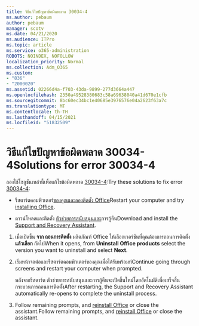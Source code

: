 ```yaml
---
title: วิธีแก้ไขปัญหาข้อผิดพลาด 30034-4
ms.author: pebaum
author: pebaum
manager: scotv
ms.date: 04/21/2020
ms.audience: ITPro
ms.topic: article
ms.service: o365-administration
ROBOTS: NOINDEX, NOFOLLOW
localization_priority: Normal
ms.collection: Adm_O365
ms.custom:
- "836"
- "2000020"
ms.assetid: 02266d4a-f703-43da-9899-277d3664a447
ms.openlocfilehash: 2350a49528380683c58a69638040a41d670e1cfb
ms.sourcegitcommit: 8bc60ec34bc1e40685e3976576e04a2623f63a7c
ms.translationtype: MT
ms.contentlocale: th-TH
ms.lasthandoff: 04/15/2021
ms.locfileid: "51832509"
---
```

# <a name="solutions-for-error-30034-4"></a><span data-ttu-id="a2650-102">วิธีแก้ไขปัญหาข้อผิดพลาด 30034-4</span><span class="sxs-lookup"><span data-stu-id="a2650-102">Solutions for error 30034-4</span></span>

<span data-ttu-id="a2650-103">ลองใช้โซลูชันเหล่านี้เพื่อแก้ไขข้อผิดพลาด [30034-4](https://support.office.com/article/d5df89a9-0507-4b4c-92f9-22f457e630aa?wt.mc_id=Alchemy_ClientDIA):</span><span class="sxs-lookup"><span data-stu-id="a2650-103">Try these solutions to fix error [30034-4](https://support.office.com/article/d5df89a9-0507-4b4c-92f9-22f457e630aa?wt.mc_id=Alchemy_ClientDIA):</span></span>
  
- <span data-ttu-id="a2650-104">รีสตาร์ตคอมพิวเตอร์[ของคุณและลองติดตั้ง Office](https://portal.office.com/OLS/MySoftware.aspx)</span><span class="sxs-lookup"><span data-stu-id="a2650-104">Restart your computer and try [installing Office](https://portal.office.com/OLS/MySoftware.aspx).</span></span>

- <span data-ttu-id="a2650-105">ดาวน์โหลดและติดตั้ง [ตัวช่วยการสนับสนุนและ](https://aka.ms/SARA-OfficeUninstall-Alchemy)การกู้คืน</span><span class="sxs-lookup"><span data-stu-id="a2650-105">Download and install the [Support and Recovery Assistant](https://aka.ms/SARA-OfficeUninstall-Alchemy).</span></span>

1. <span data-ttu-id="a2650-106">เมื่อเปิดขึ้น **จาก ถอนการติดตั้ง** ผลิตภัณฑ์ Office ให้เลือกเวอร์ชันที่คุณต้องการถอนการติดตั้ง **แล้วเลือก** ถัดไป</span><span class="sxs-lookup"><span data-stu-id="a2650-106">When it opens, from **Uninstall Office products** select the version you want to uninstall and select **Next**.</span></span>

2. <span data-ttu-id="a2650-107">เริ่มหน้าจอต่อและรีสตาร์ตคอมพิวเตอร์ของคุณเมื่อได้รับพร้อมท์</span><span class="sxs-lookup"><span data-stu-id="a2650-107">Continue going through screens and restart your computer when prompted.</span></span>

    <span data-ttu-id="a2650-108">หลังจากรีสตาร์ต ตัวช่วยการสนับสนุนและการกู้คืนจะเปิดขึ้นใหม่โดยอัตโนมัติเพื่อเสร็จสิ้นกระบวนการถอนการติดตั้ง</span><span class="sxs-lookup"><span data-stu-id="a2650-108">After restarting, the Support and Recovery Assistant automatically re-opens to complete the uninstall process.</span></span>

3. <span data-ttu-id="a2650-109">Follow remaining prompts, and [reinstall Office](https://portal.office.com/OLS/MySoftware.aspx) or close the assistant.</span><span class="sxs-lookup"><span data-stu-id="a2650-109">Follow remaining prompts, and [reinstall Office](https://portal.office.com/OLS/MySoftware.aspx) or close the assistant.</span></span>
